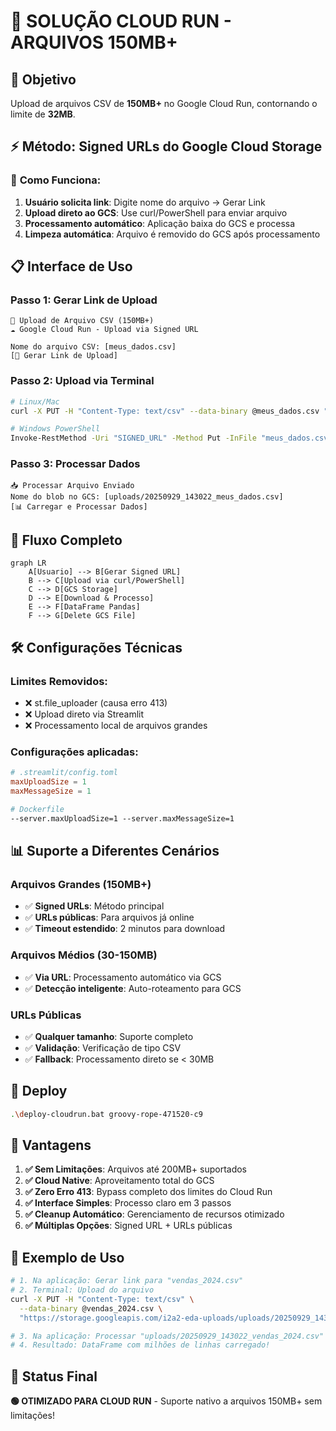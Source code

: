 # 🚀 SOLUÇÃO CLOUD RUN - ARQUIVOS 150MB+

## 🎯 **Objetivo**

Upload de arquivos CSV de **150MB+** no Google Cloud Run, contornando o limite de **32MB**.

## ⚡ **Método: Signed URLs do Google Cloud Storage**

### 🔧 **Como Funciona:**

1. **Usuário solicita link**: Digite nome do arquivo → Gerar Link
2. **Upload direto ao GCS**: Use curl/PowerShell para enviar arquivo
3. **Processamento automático**: Aplicação baixa do GCS e processa
4. **Limpeza automática**: Arquivo é removido do GCS após processamento

## 📋 **Interface de Uso**

### **Passo 1: Gerar Link de Upload**

```
📂 Upload de Arquivo CSV (150MB+)
☁️ Google Cloud Run - Upload via Signed URL

Nome do arquivo CSV: [meus_dados.csv]
[🔗 Gerar Link de Upload]
```

### **Passo 2: Upload via Terminal**

```bash
# Linux/Mac
curl -X PUT -H "Content-Type: text/csv" --data-binary @meus_dados.csv "SIGNED_URL"

# Windows PowerShell
Invoke-RestMethod -Uri "SIGNED_URL" -Method Put -InFile "meus_dados.csv" -ContentType "text/csv"
```

### **Passo 3: Processar Dados**

```
📥 Processar Arquivo Enviado
Nome do blob no GCS: [uploads/20250929_143022_meus_dados.csv]
[📊 Carregar e Processar Dados]
```

## 🔄 **Fluxo Completo**

```mermaid
graph LR
    A[Usuario] --> B[Gerar Signed URL]
    B --> C[Upload via curl/PowerShell]
    C --> D[GCS Storage]
    D --> E[Download & Processo]
    E --> F[DataFrame Pandas]
    F --> G[Delete GCS File]
```

## 🛠️ **Configurações Técnicas**

### **Limites Removidos:**

- ❌ st.file_uploader (causa erro 413)
- ❌ Upload direto via Streamlit
- ❌ Processamento local de arquivos grandes

### **Configurações aplicadas:**

```toml
# .streamlit/config.toml
maxUploadSize = 1
maxMessageSize = 1
```

```dockerfile
# Dockerfile
--server.maxUploadSize=1 --server.maxMessageSize=1
```

## 📊 **Suporte a Diferentes Cenários**

### **Arquivos Grandes (150MB+)**

- ✅ **Signed URLs**: Método principal
- ✅ **URLs públicas**: Para arquivos já online
- ✅ **Timeout estendido**: 2 minutos para download

### **Arquivos Médios (30-150MB)**

- ✅ **Via URL**: Processamento automático via GCS
- ✅ **Detecção inteligente**: Auto-roteamento para GCS

### **URLs Públicas**

- ✅ **Qualquer tamanho**: Suporte completo
- ✅ **Validação**: Verificação de tipo CSV
- ✅ **Fallback**: Processamento direto se < 30MB

## 🚀 **Deploy**

```bash
.\deploy-cloudrun.bat groovy-rope-471520-c9
```

## 🎉 **Vantagens**

1. **✅ Sem Limitações**: Arquivos até 200MB+ suportados
2. **✅ Cloud Native**: Aproveitamento total do GCS
3. **✅ Zero Erro 413**: Bypass completo dos limites do Cloud Run
4. **✅ Interface Simples**: Processo claro em 3 passos
5. **✅ Cleanup Automático**: Gerenciamento de recursos otimizado
6. **✅ Múltiplas Opções**: Signed URL + URLs públicas

## 📝 **Exemplo de Uso**

```bash
# 1. Na aplicação: Gerar link para "vendas_2024.csv"
# 2. Terminal: Upload do arquivo
curl -X PUT -H "Content-Type: text/csv" \
  --data-binary @vendas_2024.csv \
  "https://storage.googleapis.com/i2a2-eda-uploads/uploads/20250929_143022_vendas_2024.csv?..."

# 3. Na aplicação: Processar "uploads/20250929_143022_vendas_2024.csv"
# 4. Resultado: DataFrame com milhões de linhas carregado!
```

## 🎯 **Status Final**

**🟢 OTIMIZADO PARA CLOUD RUN** - Suporte nativo a arquivos 150MB+ sem limitações!
